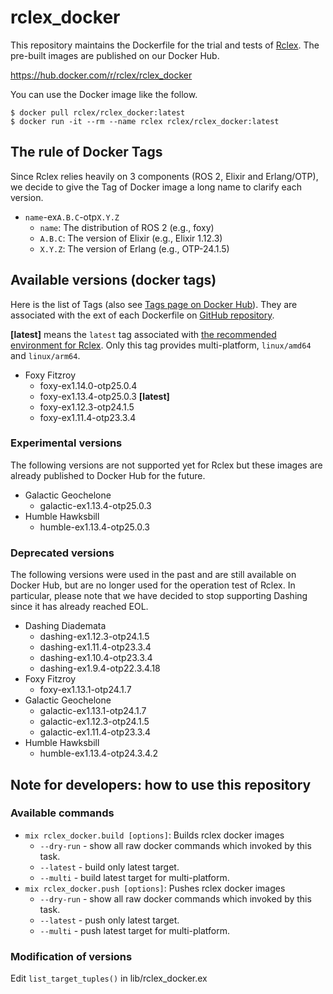 # rclex_docker

This repository maintains the Dockerfile for the trial and tests of [Rclex](https://github.com/rclex/rclex). The pre-built images are published on our Docker Hub.

https://hub.docker.com/r/rclex/rclex_docker

You can use the Docker image like the follow.

```
$ docker pull rclex/rclex_docker:latest
$ docker run -it --rm --name rclex rclex/rclex_docker:latest
```

## The rule of Docker Tags

Since Rclex relies heavily on 3 components (ROS 2, Elixir and Erlang/OTP), we decide to give the Tag of Docker image a long name to clarify each version.

- `name`-ex`A.B.C`-otp`X.Y.Z`
  - `name`: The distribution of ROS 2 (e.g., foxy)
  - `A.B.C`: The version of Elixir (e.g., Elixir 1.12.3)
  - `X.Y.Z`: The version of Erlang (e.g., OTP-24.1.5)

## Available versions (docker tags)

Here is the list of Tags (also see [Tags page on Docker Hub](https://hub.docker.com/r/rclex/rclex_docker/tags)). They are associated with the ext of each Dockerfile on [GitHub repository](https://github.com/rclex/rclex_docker).

**[latest]** means the `latest` tag associated with [the recommended environment for Rclex](https://github.com/rclex/rclex#recommended-environment).
Only this tag provides multi-platform, `linux/amd64` and `linux/arm64`.

- Foxy Fitzroy
  - foxy-ex1.14.0-otp25.0.4
  - foxy-ex1.13.4-otp25.0.3 **[latest]**
  - foxy-ex1.12.3-otp24.1.5
  - foxy-ex1.11.4-otp23.3.4

### Experimental versions

The following versions are not supported yet for Rclex but these images are already published to Docker Hub for the future.

- Galactic Geochelone
  - galactic-ex1.13.4-otp25.0.3
- Humble Hawksbill
  - humble-ex1.13.4-otp25.0.3

### Deprecated versions

The following versions were used in the past and are still available on Docker Hub, but are no longer used for the operation test of Rclex.
In particular, please note that we have decided to stop supporting Dashing since it has already reached EOL.

- Dashing Diademata
  - dashing-ex1.12.3-otp24.1.5
  - dashing-ex1.11.4-otp23.3.4
  - dashing-ex1.10.4-otp23.3.4
  - dashing-ex1.9.4-otp22.3.4.18
- Foxy Fitzroy
  - foxy-ex1.13.1-otp24.1.7
- Galactic Geochelone
  - galactic-ex1.13.1-otp24.1.7
  - galactic-ex1.12.3-otp24.1.5
  - galactic-ex1.11.4-otp23.3.4
- Humble Hawksbill
  - humble-ex1.13.4-otp24.3.4.2

## Note for developers: how to use this repository

### Available commands

* `mix rclex_docker.build [options]`: Builds rclex docker images
  * `--dry-run` - show all raw docker commands which invoked by this task.
  * `--latest` - build only latest target.
  * `--multi` - build latest target for multi-platform.
* `mix rclex_docker.push [options]`: Pushes rclex docker images
  * `--dry-run` - show all raw docker commands which invoked by this task.
  * `--latest` - push only latest target.
  * `--multi` - push latest target for multi-platform.

### Modification of versions

Edit `list_target_tuples()` in lib/rclex_docker.ex
